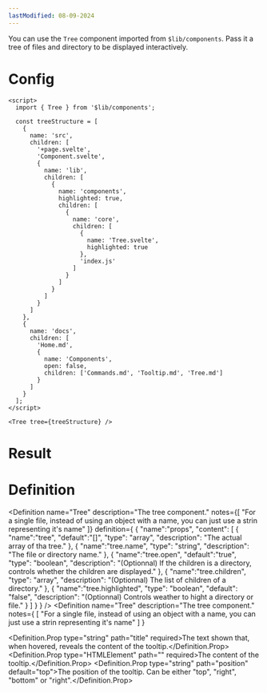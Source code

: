 ```yaml
---
lastModified: 08-09-2024
---
```


<script>
  import { Tree, Definition } from "$lib/components";

  const treeStructure = [
    {
      name: "src",
      children: [
        "+page.svelte", "Component.svelte",
        {
          name: "lib",
          children: [
            {
              name: "components",
              highlighted: true,
              children: [
                {
                  name: "core",
                  children: [
                    {
                      name:"Tree.svelte",
                      highlighted:true
                    },
                    "index.js"
                  ]
                },
              ]
            },
          ]
        },
      ]
    },
    {
      name: "docs",
      children: [
        "Home.md",
        {
          name: "Components",
          open: false,
          children: [
            "Commands.md", "Tooltip.md", "Tree.md"
          ]
        }
      ]
    }
  ]
</script>

You can use the `Tree` component imported from `$lib/components`. Pass it a tree of files and directory to be displayed interactively.

# Config

```svelte
<script>
  import { Tree } from '$lib/components';

  const treeStructure = [
    {
      name: 'src',
      children: [
        '+page.svelte',
        'Component.svelte',
        {
          name: 'lib',
          children: [
            {
              name: 'components',
              highlighted: true,
              children: [
                {
                  name: 'core',
                  children: [
                    {
                      name: 'Tree.svelte',
                      highlighted: true
                    },
                    'index.js'
                  ]
                }
              ]
            }
          ]
        }
      ]
    },
    {
      name: 'docs',
      children: [
        'Home.md',
        {
          name: 'Components',
          open: false,
          children: ['Commands.md', 'Tooltip.md', 'Tree.md']
        }
      ]
    }
  ];
</script>

<Tree tree={treeStructure} />
```

# Result

<Tree tree={treeStructure} />

# Definition

<Definition
name="Tree"
description="The tree component."
notes={[
"For a single file, instead of using an object with a name, you can just use a strin representing it's name"
]}
definition={
{
"name":"props",
"content": [
{
"name":"tree",
"default":"[]",
"type": "array",
"description": "The actual array of tha tree."
},
{
"name":"tree.name",
"type": "string",
"description": "The file or directory name."
},
{
"name":"tree.open",
"default":"true",
"type": "boolean",
"description": "(Optionnal) If the children is a directory, controls whether the children are displayed."
},
{
"name":"tree.children",
"type": "array",
"description": "(Optionnal) The list of children of a directory."
},
{
"name":"tree.highlighted",
"type": "boolean",
"default": "false",
"description": "(Optionnal) Controls weather to hight a directory or file."
}
]
}
}
/>
<Definition
  name="Tree"
  description="The tree component."
  notes={
    [
      "For a single file, instead of using an object with a name, you can just use a strin representing it's name"
    ]
  }
>
  <Definition.Prop type="string" path="title" required>The text shown that, when hovered, reveals the content of the tooltip.</Definition.Prop>
  <Definition.Prop type="HTMLElement" path="<slot>" required>The content of the tooltip.</Definition.Prop>
  <Definition.Prop type="string" path="position" default="top">The position of the tooltip. Can be either "top", "right", "bottom" or "right".</Definition.Prop>
</Definition>

